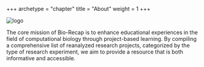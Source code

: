 +++
archetype = "chapter"
title = "About"
weight = 1
+++

![logo](/images/bio-recap_logo.jpg?classes=shadow)

The core mission of Bio-Recap is to enhance educational experiences in the field of computational biology through project-based learning. By compiling a comprehensive list of reanalyzed research projects, categorized by the type of research experiment, we aim to provide a resource that is both informative and accessible.